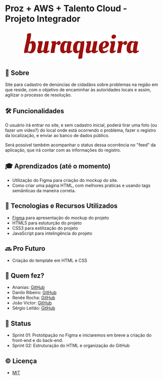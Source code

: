 # Proz + AWS + Talento Cloud - Projeto Integrador

<!-- fonte para readme stats: https://github.com/anuraghazra/github-readme-stats -->
<!-- fonte para badges e shieds: https://github.com/iuricode/readme-template/tree/main -->
##
<center><img src="./src/img/logo.svg"></center>

## 📄 Sobre

Site para cadastro de denúncias de cidadãos sobre problemas na região em que reside, com o objetivo de encaminhar às autoridades locais e assim, agilizar o processo de resolução.

## 🛠 Funcionalidades

O usuário irá entrar no site, e sem cadastro inicial, poderá tirar uma foto (ou fazer um vídeo?) do local onde está ocorrendo o problema, fazer o registro da localização, e enviar ao banco de dados público.

Será possível também acompanhar o status dessa ocorrência no "feed" da aplicação, que irá contar com as informações do registro.


## 🎓 Aprendizados (até o momento)

- Utilização do Figma para criação do mockup do site.
- Como criar uma página HTML, com melhores práticas e usando tags semânticas da maneira correta.


## 🧰 Tecnologias e Recursos Utilizados

- [Figma](https://www.figma.com/file/OTuIpGBHu14q9M52hYgQQm/Layout-v1?type=design&node-id=0-1&mode=design&t=vpzZ6QjjDNe9D5zH-0) para apresentação do mockup do projeto
- HTML5 para estuturção do projeto
- CSS3 para estilização do projeto
- JavaScript para intelingência do projeto

## 🔜 Pro Futuro

- Criação do template em HTML e CSS


## 🤝 Quem fez?

- Ananias: [GitHub](https://github.com/ananias18) <!-- ananias -->
- Danilo Ribeiro: [GitHub](https://github.com/dmax101) <!-- danilo -->
- Renêe Rocha: [GitHub](https://github.com/joaovictorruivo) <!-- renee -->
- João Victor: [GitHub](https://github.com/reneerocha) <!-- joaovictor -->
- Sérgio Leitão: [GitHub](https://github.com/seralterego) <!-- sergio -->
<!-- Marcando aqui a branch backend pra facilitar minha vida...kkk -->

## 🎯 Status

- Sprint 01: Prototipação no Figma e iniciaremos em breve a criação do front-end e do back-end.
- Sprint 02: Estruturação do HTML e organização do GitHub


## © Licença

- [MIT](https://choosealicense.com/licenses/mit/)
